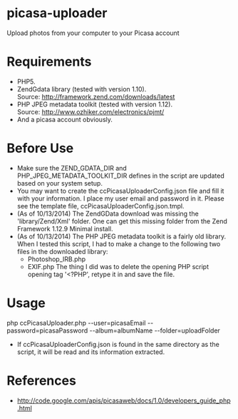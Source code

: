 picasa-uploader
===============
Upload photos from your computer to your Picasa account


Requirements
===============
* PHP5.
* ZendGdata library (tested with version 1.10).  
  Source: http://framework.zend.com/downloads/latest
* PHP JPEG metadata toolkit (tested with version 1.12).  
  Source: http://www.ozhiker.com/electronics/pjmt/
* And a picasa account obviously.


Before Use
===============
* Make sure the ZEND_GDATA_DIR and PHP_JPEG_METADATA_TOOLKIT_DIR defines
  in the script are updated based on your system setup.
* You may want to create the ccPicasaUploaderConfig.json file and fill it with
  your information.  I place my user email and password in it. Please see the
  template file, ccPicasaUploaderConfig.json.tmpl.
* (As of 10/13/2014) The ZendGData download was missing the 'library/Zend/Xml'
  folder.  One can get this missing folder from the Zend Framework 1.12.9
  Minimal install.
* (As of 10/13/2014) The PHP JPEG metadata toolkit is a fairly old library.
  When I tested this script, I had to make a change to the following two files
  in the downloaded library:
  - Photoshop_IRB.php
  - EXIF.php
  The thing I did was to delete the opening PHP script opening tag '<?PHP',
  retype it in and save the file.


Usage
===============
php ccPicasaUploader.php
	--user=picasaEmail
	--password=picasaPassword
	--album=albumName
	--folder=uploadFolder

* If ccPicasaUploaderConfig.json is found in the same directory as the script,
  it will be read and its information extracted.


References
===============
* http://code.google.com/apis/picasaweb/docs/1.0/developers_guide_php.html